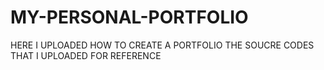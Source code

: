 # MY-PERSONAL-PORTFOLIO
HERE I UPLOADED HOW TO CREATE A PORTFOLIO THE SOUCRE CODES THAT I UPLOADED FOR REFERENCE
